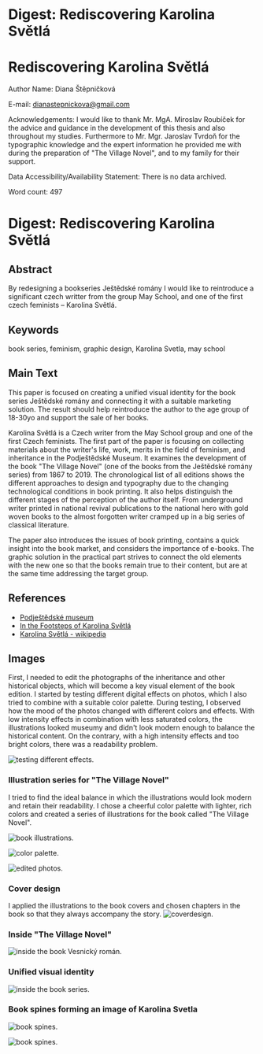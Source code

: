 # Digest: Rediscovering Karolina Světlá

# Rediscovering Karolina Světlá


Author Name: Diana Štěpničková

E-mail: dianastepnickova@gmail.com

Acknowledgements:  I would like to thank Mr. MgA. Miroslav Roubíček for the advice and guidance in the development of this thesis and also throughout my studies. Furthermore to Mr. Mgr. Jaroslav Tvrdoň for the typographic knowledge and the expert information he provided me with during the preparation of "The Village Novel", and to my family for their support.

Data Accessibility/Availability Statement: There is no data archived.

<!-- See https://www.cambridge.org/core/services/authors/open-data/data-availability-statements -->

Word count: 497

# Digest: Rediscovering Karolina Světlá

## Abstract

By redesigning a bookseries Ještědské romány I would like to reintroduce a significant czech writter from the group May School, and one of the first czech feminists – Karolina Světlá.

## Keywords

book series, feminism, graphic design, Karolina Svetla, may school

## Main Text

This paper is focused on creating a unified visual identity for the book series Ještědské romány and connecting it with a suitable marketing solution. The result should help reintroduce the author to the age group of 18-30yo and support the sale of her books. 

Karolina Světlá is a Czech writer from the May School group and one of the first Czech feminists. The first part of the paper is focusing on collecting materials about the writer's life, work, merits in the field of feminism, and inheritance in the Podještědské Museum. It examines the development of the book "The Village Novel" (one of the books from the Ještědské romány series) from 1867 to 2019. The chronological list of all editions shows the different approaches to design and typography due to the changing technological conditions in book printing. It also helps distinguish the different stages of the perception of the author itself. From underground writer printed in national revival publications to the national hero with gold woven books to the almost forgotten writer cramped up in a big series of classical literature. 

The paper also introduces the issues of book printing, contains a quick insight into the book market, and considers the importance of e-books. The graphic solution in the practical part strives to connect the old elements with the new one so that the books remain true to their content, but are at the same time addressing the target group.


## References

- [Podještědské museum](https://www.muzeumceskydub.cz/en)
- [In the Footsteps of Karolina Světlá](http://www.karolinasvetla.cz/en/)
- [Karolina Světlá - wikipedia](https://en.wikipedia.org/wiki/Karolina_Sv%C4%9Btl%C3%A1)

## Images

First, I needed to edit the photographs of the inheritance and other historical objects, which will become a key visual element of the book edition. I started by testing different digital effects on photos, which I also tried to combine with a suitable color palette. During testing, I observed how the mood of the photos changed with different colors and effects. With low intensity effects in combination with less saturated colors, the illustrations looked museumy and didn't look modern enough to balance the historical content. On the contrary, with a high intensity effects and too bright colors, there was a readability problem.

![testing different effects.](img/test.jpg)

### Illustration series for "The Village Novel"

I tried to find the ideal balance in which the illustrations would look modern and retain their readability. I chose a cheerful color palette with lighter, rich colors and created a series of illustrations for the book called "The Village Novel".

![book illustrations.](img/serie.png)

![color palette.](img/paleta.png)

![edited photos.](img/editedphotos.jpg)


### Cover design
I applied the illustrations to the book covers and chosen chapters in the book so that they always accompany the story.
![coverdesign.](img/covers.png)

### Inside "The Village Novel"
![inside the book Vesnický román.](img/inside.png)

### Unified visual identity
![inside the book series.](img/all.png)

### Book spines forming an image of Karolina Svetla
![book spines.](img/hrbety2.png)

![book spines.](img/hrbety.jpg)


